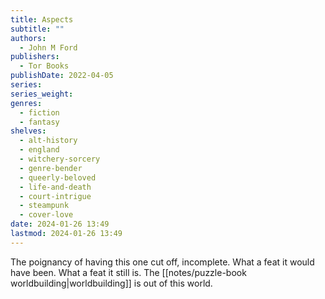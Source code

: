 ```yaml
---
title: Aspects
subtitle: ""
authors:
  - John M Ford
publishers:
  - Tor Books
publishDate: 2022-04-05
series: 
series_weight: 
genres:
  - fiction
  - fantasy
shelves:
  - alt-history
  - england
  - witchery-sorcery
  - genre-bender
  - queerly-beloved
  - life-and-death
  - court-intrigue
  - steampunk
  - cover-love
date: 2024-01-26 13:49
lastmod: 2024-01-26 13:49
---
```

The poignancy of having this one cut off, incomplete. What a feat it would have been. What a feat it still is. The [[notes/puzzle-book worldbuilding|worldbuilding]] is out of this world.